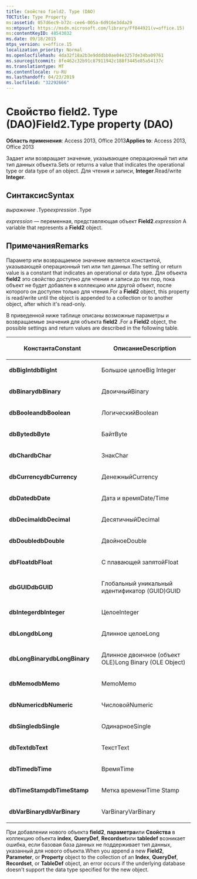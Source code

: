 ```yaml
---
title: Свойство field2. Type (DAO)
TOCTitle: Type Property
ms:assetid: 057d6ec9-b72c-cee6-005a-6d916e3dda29
ms:mtpsurl: https://msdn.microsoft.com/library/Ff844921(v=office.15)
ms:contentKeyID: 48543032
ms.date: 09/18/2015
mtps_version: v=office.15
localization_priority: Normal
ms.openlocfilehash: 4da32f18a2b3e9dddbb0ae04e3257de34ba09761
ms.sourcegitcommit: 8fe462c32b91c87911942c188f3445e85a54137c
ms.translationtype: MT
ms.contentlocale: ru-RU
ms.lasthandoff: 04/23/2019
ms.locfileid: "32292666"
---
```

# <a name="field2type-property-dao"></a><span data-ttu-id="c0ebe-102">Свойство field2. Type (DAO)</span><span class="sxs-lookup"><span data-stu-id="c0ebe-102">Field2.Type property (DAO)</span></span>


<span data-ttu-id="c0ebe-103">**Область применения**: Access 2013, Office 2013</span><span class="sxs-lookup"><span data-stu-id="c0ebe-103">**Applies to**: Access 2013, Office 2013</span></span>

<span data-ttu-id="c0ebe-104">Задает или возвращает значение, указывающее операционный тип или тип данных объекта.</span><span class="sxs-lookup"><span data-stu-id="c0ebe-104">Sets or returns a value that indicates the operational type or data type of an object.</span></span> <span data-ttu-id="c0ebe-105">Для чтения и записи, **Integer**.</span><span class="sxs-lookup"><span data-stu-id="c0ebe-105">Read/write **Integer**.</span></span>

## <a name="syntax"></a><span data-ttu-id="c0ebe-106">Синтаксис</span><span class="sxs-lookup"><span data-stu-id="c0ebe-106">Syntax</span></span>

<span data-ttu-id="c0ebe-107">*выражение* .Type</span><span class="sxs-lookup"><span data-stu-id="c0ebe-107">*expression* .Type</span></span>

<span data-ttu-id="c0ebe-108">*expression* — переменная, представляющая объект **Field2**.</span><span class="sxs-lookup"><span data-stu-id="c0ebe-108">*expression* A variable that represents a **Field2** object.</span></span>

## <a name="remarks"></a><span data-ttu-id="c0ebe-109">Примечания</span><span class="sxs-lookup"><span data-stu-id="c0ebe-109">Remarks</span></span>

<span data-ttu-id="c0ebe-110">Параметр или возвращаемое значение является константой, указывающей операционный тип или тип данных.</span><span class="sxs-lookup"><span data-stu-id="c0ebe-110">The setting or return value is a constant that indicates an operational or data type.</span></span> <span data-ttu-id="c0ebe-111">Для объекта **field2** это свойство доступно для чтения и записи до тех пор, пока объект не будет добавлен в коллекцию или другой объект, после которого он доступен только для чтения.</span><span class="sxs-lookup"><span data-stu-id="c0ebe-111">For a **Field2** object, this property is read/write until the object is appended to a collection or to another object, after which it's read-only.</span></span>

<span data-ttu-id="c0ebe-112">В приведенной ниже таблице описаны возможные параметры и возвращаемые значения для объекта **field2** .</span><span class="sxs-lookup"><span data-stu-id="c0ebe-112">For a **Field2** object, the possible settings and return values are described in the following table.</span></span>

<table>
<colgroup>
<col style="width: 50%" />
<col style="width: 50%" />
</colgroup>
<thead>
<tr class="header">
<th><p><span data-ttu-id="c0ebe-113">Константа</span><span class="sxs-lookup"><span data-stu-id="c0ebe-113">Constant</span></span></p></th>
<th><p><span data-ttu-id="c0ebe-114">Описание</span><span class="sxs-lookup"><span data-stu-id="c0ebe-114">Description</span></span></p></th>
</tr>
</thead>
<tbody>
<tr class="odd">
<td><p><span data-ttu-id="c0ebe-115"><strong>dbBigInt</strong></span><span class="sxs-lookup"><span data-stu-id="c0ebe-115"><strong>dbBigInt</strong></span></span></p></td>
<td><p><span data-ttu-id="c0ebe-116">Большое целое</span><span class="sxs-lookup"><span data-stu-id="c0ebe-116">Big Integer</span></span></p></td>
</tr>
<tr class="even">
<td><p><span data-ttu-id="c0ebe-117"><strong>dbBinary</strong></span><span class="sxs-lookup"><span data-stu-id="c0ebe-117"><strong>dbBinary</strong></span></span></p></td>
<td><p><span data-ttu-id="c0ebe-118">Двоичный</span><span class="sxs-lookup"><span data-stu-id="c0ebe-118">Binary</span></span></p></td>
</tr>
<tr class="odd">
<td><p><span data-ttu-id="c0ebe-119"><strong>dbBoolean</strong></span><span class="sxs-lookup"><span data-stu-id="c0ebe-119"><strong>dbBoolean</strong></span></span></p></td>
<td><p><span data-ttu-id="c0ebe-120">Логический</span><span class="sxs-lookup"><span data-stu-id="c0ebe-120">Boolean</span></span></p></td>
</tr>
<tr class="even">
<td><p><span data-ttu-id="c0ebe-121"><strong>dbByte</strong></span><span class="sxs-lookup"><span data-stu-id="c0ebe-121"><strong>dbByte</strong></span></span></p></td>
<td><p><span data-ttu-id="c0ebe-122">Байт</span><span class="sxs-lookup"><span data-stu-id="c0ebe-122">Byte</span></span></p></td>
</tr>
<tr class="odd">
<td><p><span data-ttu-id="c0ebe-123"><strong>dbChar</strong></span><span class="sxs-lookup"><span data-stu-id="c0ebe-123"><strong>dbChar</strong></span></span></p></td>
<td><p><span data-ttu-id="c0ebe-124">Знак</span><span class="sxs-lookup"><span data-stu-id="c0ebe-124">Char</span></span></p></td>
</tr>
<tr class="even">
<td><p><span data-ttu-id="c0ebe-125"><strong>dbCurrency</strong></span><span class="sxs-lookup"><span data-stu-id="c0ebe-125"><strong>dbCurrency</strong></span></span></p></td>
<td><p><span data-ttu-id="c0ebe-126">Денежный</span><span class="sxs-lookup"><span data-stu-id="c0ebe-126">Currency</span></span></p></td>
</tr>
<tr class="odd">
<td><p><span data-ttu-id="c0ebe-127"><strong>dbDate</strong></span><span class="sxs-lookup"><span data-stu-id="c0ebe-127"><strong>dbDate</strong></span></span></p></td>
<td><p><span data-ttu-id="c0ebe-128">Дата и время</span><span class="sxs-lookup"><span data-stu-id="c0ebe-128">Date/Time</span></span></p></td>
</tr>
<tr class="even">
<td><p><span data-ttu-id="c0ebe-129"><strong>dbDecimal</strong></span><span class="sxs-lookup"><span data-stu-id="c0ebe-129"><strong>dbDecimal</strong></span></span></p></td>
<td><p><span data-ttu-id="c0ebe-130">Десятичный</span><span class="sxs-lookup"><span data-stu-id="c0ebe-130">Decimal</span></span></p></td>
</tr>
<tr class="odd">
<td><p><span data-ttu-id="c0ebe-131"><strong>dbDouble</strong></span><span class="sxs-lookup"><span data-stu-id="c0ebe-131"><strong>dbDouble</strong></span></span></p></td>
<td><p><span data-ttu-id="c0ebe-132">Двойное</span><span class="sxs-lookup"><span data-stu-id="c0ebe-132">Double</span></span></p></td>
</tr>
<tr class="even">
<td><p><span data-ttu-id="c0ebe-133"><strong>dbFloat</strong></span><span class="sxs-lookup"><span data-stu-id="c0ebe-133"><strong>dbFloat</strong></span></span></p></td>
<td><p><span data-ttu-id="c0ebe-134">С плавающей запятой</span><span class="sxs-lookup"><span data-stu-id="c0ebe-134">Float</span></span></p></td>
</tr>
<tr class="odd">
<td><p><span data-ttu-id="c0ebe-135"><strong>dbGUID</strong></span><span class="sxs-lookup"><span data-stu-id="c0ebe-135"><strong>dbGUID</strong></span></span></p></td>
<td><p><span data-ttu-id="c0ebe-136">Глобальный уникальный идентификатор (GUID)</span><span class="sxs-lookup"><span data-stu-id="c0ebe-136">GUID</span></span></p></td>
</tr>
<tr class="even">
<td><p><span data-ttu-id="c0ebe-137"><strong>dbInteger</strong></span><span class="sxs-lookup"><span data-stu-id="c0ebe-137"><strong>dbInteger</strong></span></span></p></td>
<td><p><span data-ttu-id="c0ebe-138">Целое</span><span class="sxs-lookup"><span data-stu-id="c0ebe-138">Integer</span></span></p></td>
</tr>
<tr class="odd">
<td><p><span data-ttu-id="c0ebe-139"><strong>dbLong</strong></span><span class="sxs-lookup"><span data-stu-id="c0ebe-139"><strong>dbLong</strong></span></span></p></td>
<td><p><span data-ttu-id="c0ebe-140">Длинное целое</span><span class="sxs-lookup"><span data-stu-id="c0ebe-140">Long</span></span></p></td>
</tr>
<tr class="even">
<td><p><span data-ttu-id="c0ebe-141"><strong>dbLongBinary</strong></span><span class="sxs-lookup"><span data-stu-id="c0ebe-141"><strong>dbLongBinary</strong></span></span></p></td>
<td><p><span data-ttu-id="c0ebe-142">Длинное двоичное (объект OLE)</span><span class="sxs-lookup"><span data-stu-id="c0ebe-142">Long Binary (OLE Object)</span></span></p></td>
</tr>
<tr class="odd">
<td><p><span data-ttu-id="c0ebe-143"><strong>dbMemo</strong></span><span class="sxs-lookup"><span data-stu-id="c0ebe-143"><strong>dbMemo</strong></span></span></p></td>
<td><p><span data-ttu-id="c0ebe-144">Memo</span><span class="sxs-lookup"><span data-stu-id="c0ebe-144">Memo</span></span></p></td>
</tr>
<tr class="even">
<td><p><span data-ttu-id="c0ebe-145"><strong>dbNumeric</strong></span><span class="sxs-lookup"><span data-stu-id="c0ebe-145"><strong>dbNumeric</strong></span></span></p></td>
<td><p><span data-ttu-id="c0ebe-146">Числовой</span><span class="sxs-lookup"><span data-stu-id="c0ebe-146">Numeric</span></span></p></td>
</tr>
<tr class="odd">
<td><p><span data-ttu-id="c0ebe-147"><strong>dbSingle</strong></span><span class="sxs-lookup"><span data-stu-id="c0ebe-147"><strong>dbSingle</strong></span></span></p></td>
<td><p><span data-ttu-id="c0ebe-148">Одинарное</span><span class="sxs-lookup"><span data-stu-id="c0ebe-148">Single</span></span></p></td>
</tr>
<tr class="even">
<td><p><span data-ttu-id="c0ebe-149"><strong>dbText</strong></span><span class="sxs-lookup"><span data-stu-id="c0ebe-149"><strong>dbText</strong></span></span></p></td>
<td><p><span data-ttu-id="c0ebe-150">Текст</span><span class="sxs-lookup"><span data-stu-id="c0ebe-150">Text</span></span></p></td>
</tr>
<tr class="odd">
<td><p><span data-ttu-id="c0ebe-151"><strong>dbTime</strong></span><span class="sxs-lookup"><span data-stu-id="c0ebe-151"><strong>dbTime</strong></span></span></p></td>
<td><p><span data-ttu-id="c0ebe-152">Время</span><span class="sxs-lookup"><span data-stu-id="c0ebe-152">Time</span></span></p></td>
</tr>
<tr class="even">
<td><p><span data-ttu-id="c0ebe-153"><strong>dbTimeStamp</strong></span><span class="sxs-lookup"><span data-stu-id="c0ebe-153"><strong>dbTimeStamp</strong></span></span></p></td>
<td><p><span data-ttu-id="c0ebe-154">Метка времени</span><span class="sxs-lookup"><span data-stu-id="c0ebe-154">Time Stamp</span></span></p></td>
</tr>
<tr class="odd">
<td><p><span data-ttu-id="c0ebe-155"><strong>dbVarBinary</strong></span><span class="sxs-lookup"><span data-stu-id="c0ebe-155"><strong>dbVarBinary</strong></span></span></p></td>
<td><p><span data-ttu-id="c0ebe-156">VarBinary</span><span class="sxs-lookup"><span data-stu-id="c0ebe-156">VarBinary</span></span></p></td>
</tr>
</tbody>
</table>


<span data-ttu-id="c0ebe-157">При добавлении нового объекта **field2**, **параметра**или **Свойства** в коллекцию объекта **index**, **QueryDef**, **Recordset**или **tabledef** возникает ошибка, если базовая база данных не поддерживает тип данных, указанный для нового объекта.</span><span class="sxs-lookup"><span data-stu-id="c0ebe-157">When you append a new **Field2**, **Parameter**, or **Property** object to the collection of an **Index**, **QueryDef**, **Recordset**, or **TableDef** object, an error occurs if the underlying database doesn't support the data type specified for the new object.</span></span>


